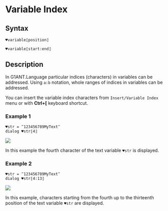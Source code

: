 # Variable Index

## Syntax

```G1ANT
♥variable⟦position⟧
```

```G1ANT
♥variable⟦start:end⟧
```

## Description

In G1ANT.Language particular indices (characters) in variables can be addressed. Using `a:b` notation, whole ranges of indices in variables can be addressed.

You can insert the variable index characters from `Insert/Variable Index` menu or with **Ctrl+\[** keyboard shortcut.

### Example 1

```G1ANT
♥str = ‴123456789MyText‴
dialog ♥str⟦4⟧
```

![](https://raw.githubusercontent.com/G1ANT-Robot/G1ANT.Manual/raw/develop/-assets/varindex1.png)

In this example the fourth character of the text variable `♥str` is displayed.

### Example 2

```G1ANT
♥str = ‴123456789MyText‴
dialog ♥str⟦4:13⟧
```

![](https://raw.githubusercontent.com/G1ANT-Robot/G1ANT.Manual/raw/develop/-assets/varindex2.png)

In this example, characters starting from the fourth up to the thirteenth position of the text variable `♥str` are displayed.